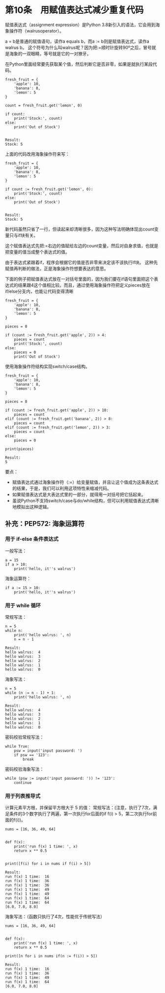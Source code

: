 # 第10条　用赋值表达式减少重复代码

赋值表达式（assignment expression）是Python 3.8新引入的语法，它会用到海象操作符（walrusoperator）。


a = b是普通的赋值语句，读作a equals b，而a := b则是赋值表达式，读作a walrus b。
这个符号为什么叫walrus呢？因为把:=顺时针旋转90º之后，冒号就是海象的一双眼睛，等号就是它的一对獠牙。

在Python里面经常要先获取某个值，然后判断它是否非零，如果是就执行某段代码。

```
fresh_fruit = {
    'apple': 10,
    'banana': 8,
	'lemon': 5
}

count = fresh_fruit.get('lemon', 0)

if count:
	print('Stock:', count)
else:
	print('Out of Stock')


Result: 
Stock: 5
```

上面的代码改用海象操作符来写：

```
fresh_fruit = {
    'apple': 10,
    'banana': 8,
	'lemon': 5
}

if count := fresh_fruit.get('lemon', 0):
    print('Stock:', count)
else:
    print('Out of Stock')


Result: 
Stock: 5
```

新代码虽然只省了一行，但读起来却清晰很多，因为这种写法明确体现出count变量只与if块有关。

这个赋值表达式先把:=右边的值赋给左边的count变量，然后对自身求值，也就是把变量的值当成整个表达式的值。

由于表达式紧跟着if，程序会根据它的值是否非零来决定该不该执行if块。
这种先赋值再判断的做法，正是海象操作符想要表达的意思。

下面的例子把赋值表达式放在一对括号里面的，因为我们要在if语句里面把这个表达式的结果跟4这个值相比较。而且，通过使用海象操作符把定义pieces放在if/else分支内，也能让代码变得清晰

```
fresh_fruit = {
    'apple': 10,
    'banana': 8,
	'lemon': 5
}

pieces = 0

if (count := fresh_fruit.get('apple', 2)) > 4:
	pieces = count
	print('Stock:', count)
else:
	pieces = 0
	print('Out of Stock')

```

使用海象操作符结构实现switch/case结构。
```
fresh_fruit = {
    'apple': 10,
    'banana': 8,
	'lemon': 5
}

pieces = 0

if (count := fresh_fruit.get('apple', 2)) > 10:
	pieces = count
elif (count := fresh_fruit.get('banana', 2)) > 8:
	pieces = count
elif (count := fresh_fruit.get('lemon', 2)) > 3:
	pieces = count
else:
	pieces = 0

print(pieces)

Result:
5
```

要点：
* 赋值表达式通过海象操作符（:=）给变量赋值，并且让这个值成为这条表达式的结果，于是，我们可以利用这项特性来缩减代码。
* 如果赋值表达式是大表达式里的一部分，就得用一对括号把它括起来。
* 虽说Python不支持switch/case与do/while结构，但可以利用赋值表达式清晰地模拟出这种逻辑。


## 补充：PEP572: 海象运算符

### 用于 if-else 条件表达式

一般写法：
```
a = 15
if a > 10:
	print('hello, it''s walrus')
```
海象运算符：
```
if a := 15 > 10:
	print('hello, it''s walrus')
```

### 用于 while 循环
常规写法：
```
n = 5
while n:
	print('hello walrus: ', n)
	n = n - 1

Result:
hello walrus:  4
hello walrus:  3
hello walrus:  2
hello walrus:  1
hello walrus:  0
```
海象写法：
```
n = 5
while (n := n - 1) + 1:
	print('hello walrus: ', n)

Result:
hello walrus:  4
hello walrus:  3
hello walrus:  2
hello walrus:  1
hello walrus:  0
```
密码校验常规写法：
```
while True:
	psw = input('input password: ')
	if psw == '123':
		break
```
密码校验海象写法：
```
while (psw := input('input password: ')) != '123':
	continue
```

### 用于列表推导式

计算元素平方根，并保留平方根大于 5 的值：
常规写法：(注意，执行了7次，满足条件的3个数字执行了两遍，第一次执行for后面的if f(i) > 5，第二次执行for前面的f(i))。
```
nums = [16, 36, 49, 64]


def f(x):
    print('run f(x) 1 time: ', x)
    return x ** 0.5


print([f(i) for i in nums if f(i) > 5])

Result: 
run f(x) 1 time:  16
run f(x) 1 time:  36
run f(x) 1 time:  36
run f(x) 1 time:  49
run f(x) 1 time:  49
run f(x) 1 time:  64
run f(x) 1 time:  64
[6.0, 7.0, 8.0]
```
海象写法：（函数只执行了4次，性能优于传统写法）
```
nums = [16, 36, 49, 64]


def f(x):
    print('run f(x) 1 time: ', x)
    return x ** 0.5

print([n for i in nums if(n := f(i)) > 5])

Result:
run f(x) 1 time:  16
run f(x) 1 time:  36
run f(x) 1 time:  49
run f(x) 1 time:  64
[6.0, 7.0, 8.0]
```













